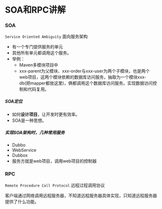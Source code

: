 # SOA和RPC讲解

### SOA

`Service Oriented Ambiguity` 面向服务架构

- 有一个专门提供服务的单元
- 其他所有单元都调用这个服务。
- 举例：
  - Maven多模块项目中
  - xxx-parent为父模块、xxx-order与xxx-user为两个子模块，也是两个web项目，这两个模块依赖的数据库访问服务，抽取为一个模块xxx-db(把mapper都放这里)，俩都调用这个数据库访问服务。实现数据访问控制和代码复用。

##### SOA定位

- 如何**设计项目**，让开发时更有效率。
- SOA是一种思想。



##### 实现SOA架构时，几种常用服务

- Dubbo
- WebService
- Dubbox
- 服务方就是web项目，调用web项目的控制器



### RPC

`Remote Procedure Call Protocol` 远程过程调用协议

客户端通过网络调用远程服务器，不知道远程服务器具体实现，只知道远程服务器提供了什么功能。

